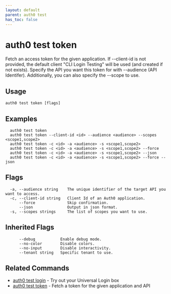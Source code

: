 ```yaml
---
layout: default
parent: auth0 test
has_toc: false
---
```

# auth0 test token

Fetch an access token for the given application.
If --client-id is not provided, the default client "CLI Login Testing" will be used (and created if not exists).
Specify the API you want this token for with --audience (API Identifer). Additionally, you can also specify the --scope to use.

## Usage
```
auth0 test token [flags]
```

## Examples

```
  auth0 test token
  auth0 test token --client-id <id> --audience <audience> --scopes <scope1,scope2>
  auth0 test token -c <id> -a <audience> -s <scope1,scope2>
  auth0 test token -c <id> -a <audience> -s <scope1,scope2> --force
  auth0 test token -c <id> -a <audience> -s <scope1,scope2> --json
  auth0 test token -c <id> -a <audience> -s <scope1,scope2> --force --json
```


## Flags

```
  -a, --audience string    The unique identifier of the target API you want to access.
  -c, --client-id string   Client Id of an Auth0 application.
      --force              Skip confirmation.
      --json               Output in json format.
  -s, --scopes strings     The list of scopes you want to use.
```


## Inherited Flags

```
      --debug           Enable debug mode.
      --no-color        Disable colors.
      --no-input        Disable interactivity.
      --tenant string   Specific tenant to use.
```


## Related Commands

- [auth0 test login](auth0_test_login.md) - Try out your Universal Login box
- [auth0 test token](auth0_test_token.md) - Fetch a token for the given application and API


